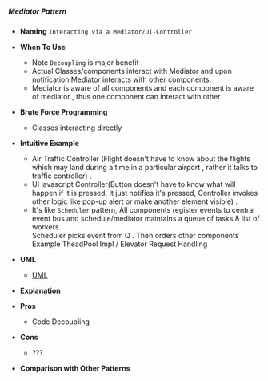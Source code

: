 ##### Mediator Pattern
- **Naming** `Interacting via a Mediator/UI-Controller`
- **When To Use**    
    - Note `Decoupling` is major benefit .
    - Actual Classes/components interact with Mediator and upon notification Mediator interacts with other components.
    - Mediator is aware of all components and each component is aware of mediator , thus one component can interact with other 
- **Brute Force Programming**
    - Classes interacting directly
- **Intuitive Example**
    - Air Traffic Controller (Flight doesn't have to know about the flights which may land during a time in a particular airport , rather it talks to traffic controller) . 
    - UI javascript Controller(Button doesn't have to know what will happen if it is pressed, It just notifies it's pressed, Controller invokes other logic like pop-up alert or make another element visible) .
    - It's like `Scheduler` pattern, All components register events to central event bus and schedule/mediator maintains a queue of tasks & list of workers. <br/>
    Scheduler picks event from Q . Then orders other components <br/>
    Example TheadPool Impl / Elevator Request Handling
    
- **UML**
    - [UML](UML.puml)
- [**Explanation**](https://stackoverflow.com/a/9226745/2653389)
- **Pros**
    - Code Decoupling
- **Cons**
    - ???
- **Comparison with Other Patterns**
